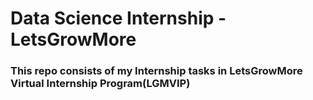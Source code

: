 # Data Science Internship -LetsGrowMore
### This repo consists of my Internship tasks in LetsGrowMore Virtual Internship Program(LGMVIP)
